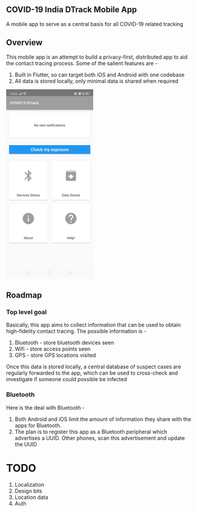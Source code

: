 COVID-19 India DTrack Mobile App
---
A mobile app to serve as a central basis for all COVID-19 related
tracking

Overview
---
This mobile app is an attempt to build a privacy-first, distributed
app to aid the contact tracing process. Some of the salient features are - 

1. Built in Flutter, so can target both iOS and Android with one codebase
2. All data is stored locally, only minimal data is shared when required

<img src="docs/homepage.jpg" height="512px" />

Roadmap
---

### Top level goal
Basically, this app aims to collect information that can be used to
obtain high-fidelity contact tracing. The possible information is -

1. Bluetooth - store bluetooth devices seen
2. Wifi - store access points seen
3. GPS - store GPS locations visited

Once this data is stored locally, a central database of suspect cases
are regularly forwarded to the app, which can be used to cross-check
and investigate if someone could possible be infected

### Bluetooth
Here is the deal with Bluetooth -
1. Both Android and iOS limit the amount of information they share with
the apps for Bluetooth. 
2. The plan is to register this app as a Bluetooth peripheral which advertises
a UUID. Other phones, scan this advertisement and update the UUID

# TODO
1. Localization
2. Design bits
3. Location data
4. Auth
